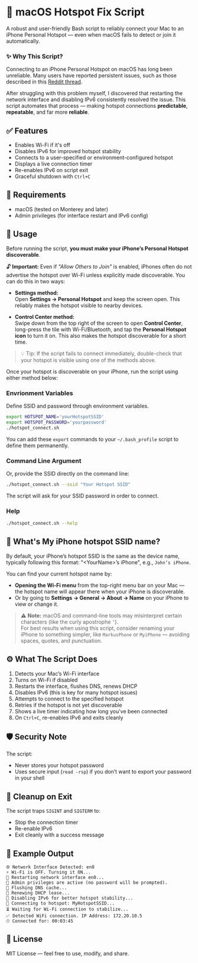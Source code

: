 # 🔗 macOS Hotspot Fix Script

A robust and user-friendly Bash script to reliably connect your Mac to an iPhone Personal Hotspot — even when macOS fails to detect or join it automatically.

### ✨ Why This Script?

Connecting to an iPhone Personal Hotspot on macOS has long been unreliable. Many users have reported persistent issues, such as those described in this [Reddit thread](https://www.reddit.com/r/iphone/comments/138ec2r/apple_iphone_hotspot_problem).

After struggling with this problem myself, I discovered that restarting the network interface and disabling IPv6 consistently resolved the issue. This script automates that process — making hotspot connections **predictable**, **repeatable**, and far more **reliable**.


## ✅ Features

- Enables Wi-Fi if it's off
- Disables IPv6 for improved hotspot stability
- Connects to a user-specified or environment-configured hotspot
- Displays a live connection timer
- Re-enables IPv6 on script exit
- Graceful shutdown with `Ctrl+C`

## 🔧 Requirements

- macOS (tested on Monterey and later)
- Admin privileges (for interface restart and IPv6 config)

## 🚀 Usage

Before running the script, **you must make your iPhone’s Personal Hotspot discoverable**.

🔓 **Important:** Even if *"Allow Others to Join"* is enabled, iPhones often do not advertise the hotspot over Wi-Fi unless explicitly made discoverable. You can do this in two ways:

- **Settings method:**  
  Open **Settings → Personal Hotspot** and keep the screen open. This reliably makes the hotspot visible to nearby devices.
  
- **Control Center method:**  
  Swipe down from the top right of the screen to open **Control Center**, long-press the tile with Wi-Fi/Bluetooth, and tap the **Personal Hotspot icon** to turn it on. This also makes the hotspot discoverable for a short time.

> 💡 Tip: If the script fails to connect immediately, double-check that your hotspot is visible using one of the methods above.

Once your hotspot is discoverable on your iPhone, run the script using either method below:

### Envrionment Variables
Define SSID and password through environment variables.

```bash
export HOTSPOT_NAME='yourHotspotSSID'
export HOTSPOT_PASSWORD='yourpassword'
./hotspot_connect.sh
```
You can add these `export` commands to your `~/.bash_profile` script to define them permanently.

### Command Line Argument
Or, provide the SSID directly on the command line:

```bash
./hotspot_connect.sh --ssid "Your Hotspot SSID"
```
The script will ask for your SSID password in order to connect.

### Help

```bash
./hotspot_connect.sh --help
```

## 📱 What's My iPhone hotspot SSID name?

By default, your iPhone’s hotspot SSID is the same as the device name, typically following this format:
"\<YourName\>’s iPhone", e.g., `John’s iPhone`.

You can find your current hotspot name by:

- **Opening the Wi-Fi menu** from the top-right menu bar on your Mac — the hotspot name will appear there when your iPhone is discoverable.
- Or by going to **Settings → General → About → Name** on your iPhone to view or change it.

> ⚠️ **Note:** macOS and command-line tools may misinterpret certain characters (like the curly apostrophe `’`).  
> For best results when using this script, consider renaming your iPhone to something simpler, like `MarkusPhone` or `MyiPhone` — avoiding spaces, quotes, and punctuation.
 

## ⚙️ What The Script Does

1. Detects your Mac’s Wi-Fi interface
2. Turns on Wi-Fi if disabled
3. Restarts the interface, flushes DNS, renews DHCP
4. Disables IPv6 (this is key for many hotspot issues)
5. Attempts to connect to the specified hotspot
6. Retries if the hotspot is not yet discoverable
7. Shows a live timer indicating how long you've been connected
8. On `Ctrl+C`, re-enables IPv6 and exits cleanly

## 🛡 Security Note

The script:

- Never stores your hotspot password
- Uses secure input (`read -rsp`) if you don’t want to export your password in your shell

## 🧹 Cleanup on Exit

The script traps `SIGINT` and `SIGTERM` to:
- Stop the connection timer
- Re-enable IPv6
- Exit cleanly with a success message

## 📎 Example Output

```
🌐 Network Interface Detected: en0
⚡ Wi-Fi is OFF. Turning it ON...
🔄 Restarting network interface en0...
🔐 Admin privileges are active (no password will be prompted).
🧹 Flushing DNS cache...
🔄 Renewing DHCP lease...
🛑 Disabling IPv6 for better hotspot stability...
📡 Connecting to hotspot: MyHotspotSSID...
⏳ Waiting for Wi-Fi connection to stabilize...
✅ Detected WiFi connection. IP Address: 172.20.10.5
⏱ Connected for: 00:03:45
```

## 📂 License

MIT License — feel free to use, modify, and share.

